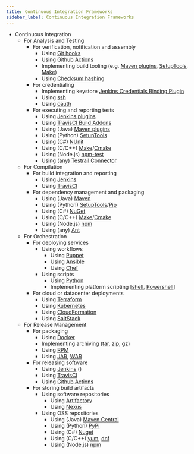 ```yaml
---
title: Continuous Integration Frameworks
sidebar_label: Continuous Integration Frameworks
---
```



* Continuous Integration
    * For Analysis and Testing
        * For verification, notification and assembly
            * Using [Git hooks](https://git-scm.com/docs/githooks)
            * Using [Github Actions](https://github.com/features/actions)
            * Implementing build tooling (e.g. [Maven plugins](https://maven.apache.org/plugins/index.html), [SetupTools](https://github.com/pypa/setuptools), [Make](https://www.gnu.org/software/make/))
            * Using [Checksum hashing](https://en.wikipedia.org/wiki/Hash_function)
        * For credentialing
            * Implementing keystore [Jenkins Credentials Binding Plugin](https://plugins.jenkins.io/credentials-binding/)
            * Using [ssh](https://www.openssh.com/)
            * Using [oauth](https://oauth.net/)
        * For executing and reporting tests
            * Using [Jenkins plugins](https://plugins.jenkins.io/)
            * Using [TravisCI Build Addons](https://docs.travis-ci.com/user/addons/)
            * Using (Java) [Maven plugins](https://maven.apache.org/plugins/index.html)
            * Using (Python) [SetupTools](https://github.com/pypa/setuptools)
            * Using (C#) [NUnit](https://nunit.org/)
            * Using (C/C++) [Make](https://www.gnu.org/software/make/)/[Cmake](https://cmake.org/)
            * Using (Node.js) [npm-test](https://docs.npmjs.com/cli/v8/commands/npm-test)
            * Using (any) [Testrail Connector](https://github.jpl.nasa.gov/MIPL/testrail-connector)
    * For Compilation
        * For build integration and reporting
            * Using [Jenkins](https://www.jenkins.io/)
            * Using [TravisCI](https://travis-ci.org/)
        * For dependency management and packaging
            * Using (Java) [Maven](https://maven.apache.org/)
            * Using (Python) [SetupTools](https://github.com/pypa/setuptools)/[Pip](https://pip.pypa.io/en/stable/)
            * Using (C#) [NuGet](https://www.nuget.org/)
            * Using (C/C++) [Make](https://www.gnu.org/software/make/)/[Cmake](https://cmake.org/)
            * Using (Node.js) [npm](https://www.npmjs.com/)
            * Using (any) [Ant](https://ant.apache.org/)
    * For Orchestration
        * For deploying services
            * Using workflows
                * Using [Puppet](https://puppet.com/)
                * Using [Ansible](https://www.ansible.com/)
                * Using [Chef](https://www.chef.io/)
            * Using scripts
                * Using [Python](https://www.python.org/)
                * Implementing platform scripting \[[shell](https://www.gnu.org/software/bash/manual/html_node/What-is-a-shell_003f.html), [Powershell](https://docs.microsoft.com/en-us/powershell/)\]
        * For cloud or datacenter deployments
            * Using [Terraform](https://www.terraform.io/)
            * Using [Kubernetes](https://kubernetes.io/)
            * Using [CloudFormation](https://aws.amazon.com/cloudformation/)
            * Using [SaltStack](https://github.com/saltstack/salt)
    * For Release Management
        * For packaging
            * Using [Docker](https://www.docker.com/)
            * Implementing archiving ([tar](https://ss64.com/bash/tar.html), [zip](https://ss64.com/bash/zip.html), [gz](https://ss64.com/bash/gzip.html))
            * Using [RPM](https://rpm.org/)
            * Using [JAR](https://docs.oracle.com/javase/tutorial/deployment/jar/index.html), [WAR](https://en.wikipedia.org/wiki/WAR_(file_format))
        * For releasing software
            * Using [Jenkins](https://www.jenkins.io/) ()
            * Using [TravisCI](https://travis-ci.org/)
            * Using [Github Actions](https://github.com/features/actions)
        * For storing build artifacts
            * Using software repositories
                * Using [Artifactory](https://jfrog.com/artifactory/)
                * Using [Nexus](https://www.sonatype.com/products/repository-oss)
            * Using OSS repositories
                * Using (Java) [Maven Central](https://search.maven.org/)
                * Using (Python) [PyPi](https://pypi.org/)
                * Using (C#) [Nuget](https://www.nuget.org/)
                * Using (C/C++) [yum](http://yum.baseurl.org/), [dnf](https://rpm-software-management.github.io/)
                * Using (Node.js) [npm](https://www.npmjs.com/)
